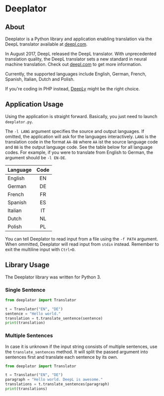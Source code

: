 # Deeplator

## About
Deeplator is a Python library and application enabling translation via the DeepL translator available at [deepl.com](https://www.deepl.com/translator).

In August 2017, DeepL released the DeepL translator.
With unprecedented translation quality, the DeepL translator sets a new standard in neural machine translation.
Check out [deepl.com](https://www.deepl.com/press.html) to get more information.

Currently, the supported languages include English, German, French, Spanish, Italian, Dutch and Polish.

If you're coding in PHP instead, [DeepLy](https://github.com/chriskonnertz/DeepLy) might be the right choice.

## Application Usage
Using the application is straight forward.
Basically, you just need to launch `deeplator.py`.

The `-l LANG` argument specifies the source and output languages.
If omitted, the application will ask for the languages interactively.
`LANG` is the translation code in the format `AA-BB` where `AA` ist the source language code and `BB` is the output language code.
See the table below for all language codes.
For example, if you were to translate from English to German, the argument should be `-l EN-DE`.

|Language|Code|
|:-------|:--:|
|English |EN  |
|German  |DE  |
|French  |FR  |
|Spanish |ES  |
|Italian |IT  |
|Dutch   |NL  |
|Polish  |PL  |

You can tell Deeplator to read input from a file using the `-f PATH` argument.
When ommitted, Deeplator will read input from `stdin` instead.
Remember to exit the multiline input with `Ctrl+D`.

## Library Usage
The Deeplator library was written for Python 3.

### Single Sentence
```python
from deeplator import Translator

t = Translator("EN", "DE")
sentence = "Hello world."
translation = t.translate_sentence(sentence)
print(translation)
```

### Multiple Sentences
In case it is unknown if the input string consists of multiple sentences, use the `translate_sentences` method.
It will split the passed argument into sentences first and translate each sentence by its own.
```python
from deeplator import Translator

t = Translator("EN", "DE")
paragraph = "Hello world. DeepL is awesome."
translations = t.translate_sentences(paragraph)
print(translations)
```
